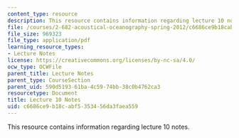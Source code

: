 ```yaml
---
content_type: resource
description: This resource contains information regarding lecture 10 notes.
file: /courses/2-682-acoustical-oceanography-spring-2012/c6686ce9b18cabf5353456da3faea559_MIT2_682S12_lec10.pdf
file_size: 969323
file_type: application/pdf
learning_resource_types:
- Lecture Notes
license: https://creativecommons.org/licenses/by-nc-sa/4.0/
ocw_type: OCWFile
parent_title: Lecture Notes
parent_type: CourseSection
parent_uid: 590d5193-61ba-4c59-74bb-38c0b4762ca3
resourcetype: Document
title: Lecture 10 Notes
uid: c6686ce9-b18c-abf5-3534-56da3faea559
---
```

This resource contains information regarding lecture 10 notes.
